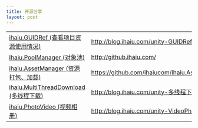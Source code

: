 ```yaml
---
title: 开源分享
layout: post
---
```



<table>
  <tr>
      <td><a href="http://github.ihaiu.com/">ihaiu.GUIDRef (查看项目资源使用情况)</a></td>
      <td><a href="http://blog.ihaiu.com/unity-GUIDRef">http://blog.ihaiu.com/unity-GUIDRef</a></td>
  </tr>
  <tr>
      <td><a href="http://github.ihaiu.com/">Ihaiu.PoolManager (对象池)</a></td>
      <td><a href="http://github.ihaiu.com/">http://github.ihaiu.com/</a></td>
  </tr>
  <tr>
      <td><a href="http://github.ihaiu.com/">ihaiu.AssetManager (资源打包、加载)</a></td>
      <td><a href="https://github.com/ihaiucom/ihaiu.AssetManager">https://github.com/ihaiucom/ihaiu.AssetManager</a></td>
  </tr>
  <tr>
      <td><a href="http://github.ihaiu.com/">ihaiu.MultiThreadDownload (多线程下载)</a></td>
      <td><a href="http://blog.ihaiu.com/unity-多线程下载">http://blog.ihaiu.com/unity-多线程下载</a></td>
  </tr>
  <tr>
      <td><a href="http://github.ihaiu.com/">ihaiu.PhotoVideo (视频相册)</a></td>
      <td><a href="http://blog.ihaiu.com/unity-VideoPhoto/">http://blog.ihaiu.com/unity-VideoPhoto/</a></td>
  </tr>

</table>
             